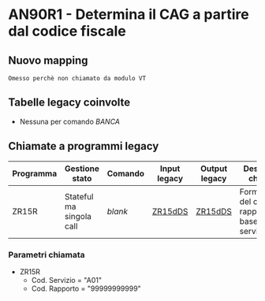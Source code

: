 # AN90R1 - Determina il CAG a partire dal codice fiscale

## Nuovo mapping
```language
Omesso perchè non chiamato da modulo VT
```

## Tabelle legacy coinvolte
- Nessuna per comando *BANCA*

## Chiamate a programmi legacy

| Programma | Gestione stato           | Comando | Input legacy          | Output legacy         | Descrizione chiamata                                  | Nuovo Mapping     |
| --------- | ------------------------ | ------- | --------------------- | --------------------- | ----------------------------------------------------- | ----------------- |
| ZR15R     | Stateful ma singola call | *blank* | [ZR15dDS](ZR15dDS.md) | [ZR15dDS](ZR15dDS.md) | Formattazione del codice rapporto in base al servizio | [ZR15R](ZR15R.md) |


### Parametri chiamata
- ZR15R
  - Cod. Servizio = "A01"
  - Cod. Rapporto = "99999999999"